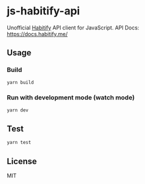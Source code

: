 # js-habitify-api

Unofficial [Habitify](https://www.habitify.me/) API client for JavaScript.
API Docs: https://docs.habitify.me/

## Usage

### Build

```sh
yarn build
```

### Run with development mode (watch mode)

```sh
yarn dev
```

## Test

```sh
yarn test
```

## License

MIT
